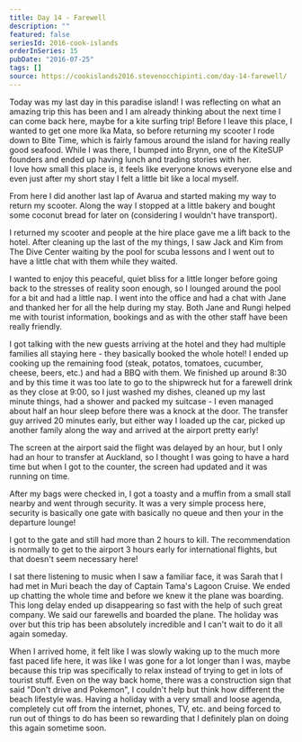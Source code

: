 ```yaml
---
title: Day 14 - Farewell
description: ""
featured: false
seriesId: 2016-cook-islands
orderInSeries: 15
pubDate: "2016-07-25"
tags: []
source: https://cookislands2016.stevenocchipinti.com/day-14-farewell/
---
```


Today was my last day in this paradise island! I was reflecting on what an
amazing trip this has been and I am already thinking about the next time I can
come back here, maybe for a kite surfing trip! Before I leave this place, I
wanted to get one more Ika Mata, so before returning my scooter I rode down to
Bite Time, which is fairly famous around the island for having really good
seafood. While I was there, I bumped into Brynn, one of the KiteSUP founders and
ended up having lunch and trading stories with her.  
I love how small this place is, it feels like everyone knows everyone else and
even just after my short stay I felt a little bit like a local myself.

From here I did another last lap of Avarua and started making my way to return
my scooter. Along the way I stopped at a little bakery and bought some coconut
bread for later on (considering I wouldn't have transport).

I returned my scooter and people at the hire place gave me a lift back to the
hotel. After cleaning up the last of the my things, I saw Jack and Kim from The
Dive Center waiting by the pool for scuba lessons and I went out to have a
little chat with them while they waited.

I wanted to enjoy this peaceful, quiet bliss for a little longer before going
back to the stresses of reality soon enough, so I lounged around the pool for a
bit and had a little nap. I went into the office and had a chat with Jane and
thanked her for all the help during my stay. Both Jane and Rungi helped me with
tourist information, bookings and as with the other staff have been really
friendly.

I got talking with the new guests arriving at the hotel and they had multiple
families all staying here - they basically booked the whole hotel! I ended up
cooking up the remaining food (steak, potatos, tomatoes, cucumber, cheese,
beers, etc.) and had a BBQ with them. We finished up around 8:30 and by this
time it was too late to go to the shipwreck hut for a farewell drink as they
close at 9:00, so I just washed my dishes, cleaned up my last minute things,
had a shower and packed my suitcase - I even managed about half an hour sleep
before there was a knock at the door. The transfer guy arrived 20 minutes early,
but either way I loaded up the car, picked up another family along the way and
arrived at the airport pretty early!

The screen at the airport said the flight was delayed by an hour, but I only had
an hour to transfer at Auckland, so I thought I was going to have a hard time
but when I got to the counter, the screen had updated and it was running on
time.

After my bags were checked in, I got a toasty and a muffin from a small stall
nearby and went through security. It was a very simple process here, security is
basically one gate with basically no queue and then your in the departure
lounge!

I got to the gate and still had more than 2 hours to kill. The recommendation is
normally to get to the airport 3 hours early for international flights, but that
doesn't seem necessary here!

I sat there listening to music when I saw a familiar face, it was Sarah that I
had met in Muri beach the day of Captain Tama's Lagoon Cruise. We ended up
chatting the whole time and before we knew it the plane was boarding. This long
delay ended up disappearing so fast with the help of such great company. We said
our farewells and boarded the plane. The holiday was over but this trip has been
absolutely incredible and I can't wait to do it all again someday.

When I arrived home, it felt like I was slowly waking up to the much more fast
paced life here, it was like I was gone for a lot longer than I was, maybe
because this trip was specifically to relax instead of trying to get in lots of
tourist stuff. Even on the way back home, there was a construction sign that
said "Don't drive and Pokemon", I couldn't help but think how different the
beach lifestyle was. Having a holiday with a very small and loose agenda,
completely cut off from the internet, phones, TV, etc. and being forced to run
out of things to do has been so rewarding that I definitely plan on doing this
again sometime soon.
